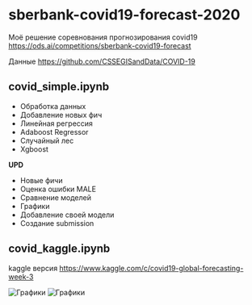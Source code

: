 # sberbank-covid19-forecast-2020
Моё решение соревнования прогнозирования covid19 https://ods.ai/competitions/sberbank-covid19-forecast

Данные https://github.com/CSSEGISandData/COVID-19
## covid_simple.ipynb
- Обработка данных
- Добавление новых фич
- Линейная регрессия
- Adaboost Regressor
- Случайный лес
- Xgboost

**UPD**
- Новые фичи
- Оценка ошибки MALE
- Сравнение моделей
- Графики
- Добавление своей модели
- Создание submission

## covid_kaggle.ipynb
kaggle версия https://www.kaggle.com/c/covid19-global-forecasting-week-3

![Графики](https://github.com/vlomme/sberbank-covid19-forecast-2020/blob/master/image.png)
![Графики](https://github.com/vlomme/sberbank-covid19-forecast-2020/blob/master/image2.png)
